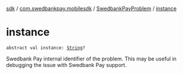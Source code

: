 [sdk](../../index.md) / [com.swedbankpay.mobilesdk](../index.md) / [SwedbankPayProblem](index.md) / [instance](./instance.md)

# instance

`abstract val instance: `[`String`](https://kotlinlang.org/api/latest/jvm/stdlib/kotlin/-string/index.html)`?`

Swedbank Pay internal identifier of the problem. This may be useful in
debugging the issue with Swedbank Pay support.

